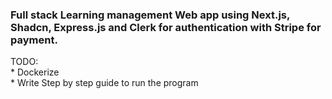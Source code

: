 <h3>Full stack Learning management Web app using Next.js, Shadcn, Express.js and Clerk for authentication with Stripe for payment.</h3>

<p>TODO:<br/>
* Dockerize
<br/>
* Write Step by step guide to run the program
</p>
